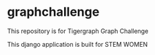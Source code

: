 # graphchallenge
This repository is for Tigergraph Graph Challenge 

This django application is built for STEM WOMEN

